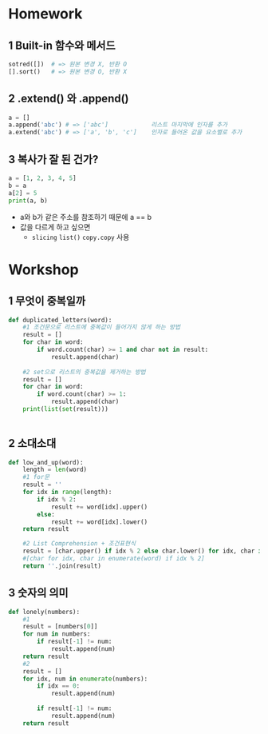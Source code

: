 # Homework

## 1 Built-in 함수와 메서드

```python
sotred([])	# => 원본 변경 X, 반환 O
[].sort()	# => 원본 변경 O, 반환 X
```



## 2 .extend() 와 .append()

```python
a = []
a.append('abc')	# => ['abc']			리스트 마지막에 인자를 추가
a.extend('abc')	# => ['a', 'b', 'c']	인자로 들어온 값을 요소별로 추가
```



## 3 복사가 잘 된 건가?

```python
a = [1, 2, 3, 4, 5]
b = a
a[2] = 5
print(a, b)
```

- a와 b가 같은 주소를 참조하기 때문에 a == b
- 값을 다르게 하고 싶으면
  - `slicing`    `list()`    `copy.copy` 사용



# Workshop

## 1 무엇이 중복일까

```python
def duplicated_letters(word):
    #1 조건문으로 리스트에 중복값이 들어가지 않게 하는 방법
    result = []
    for char in word:
        if word.count(char) >= 1 and char not in result:
            result.append(char)
    
    #2 set으로 리스트의 중복값을 제거하는 방법
    result = []
    for char in word:
        if word.count(char) >= 1:
            result.append(char)
    print(list(set(result)))
        
```



## 2 소대소대

```python
def low_and_up(word):
    length = len(word)
    #1 for문
    result = ''
    for idx in range(length):
        if idx % 2:
            result += word[idx].upper()
        else:
            result += word[idx].lower()
    return result

    #2 List Comprehension + 조건표현식
    result = [char.upper() if idx % 2 else char.lower() for idx, char in enumerate(word)]
    #[char for idx, char in enumerate(word) if idx % 2]
    return ''.join(result)
```



## 3 숫자의 의미 

```python
def lonely(numbers):
    #1
    result = [numbers[0]]
    for num in numbers:
        if result[-1] != num:
            result.append(num)
    return result
	#2
    result = []
    for idx, num in enumerate(numbers):
        if idx == 0:
            result.append(num)
            
        if result[-1] != num:
            result.append(num)
    return result
```
